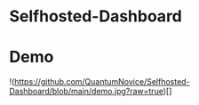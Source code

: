 # Selfhosted-Dashboard


# Demo

!(https://github.com/QuantumNovice/Selfhosted-Dashboard/blob/main/demo.jpg?raw=true)[]
